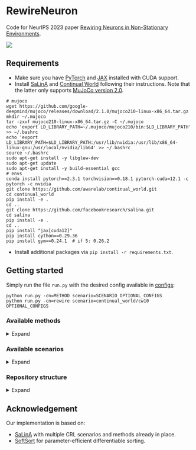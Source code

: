 # RewireNeuron
Code for NeurIPS 2023 paper [Rewiring Neurons in Non-Stationary Environments](https://proceedings.neurips.cc/paper_files/paper/2023/file/599221d7ebf6b3403190f38a3f282a1c-Paper-Conference.pdf).

![](intro.png)

## Requirements
* Make sure you have [PyTorch](https://pytorch.org/get-started) and [JAX](https://github.com/google/jax#pip-installation-gpu-cuda) installed with CUDA support.
* Install [SaLinA](https://github.com/facebookresearch/salina#quick-start) and [Continual World](https://github.com/awarelab/continual_world#installation) following their instructions. Note that the latter only supports [MuJoCo version 2.0](https://roboti.us/download.html).
```
# mujoco
wget https://github.com/google-deepmind/mujoco/releases/download/2.1.0/mujoco210-linux-x86_64.tar.gz
mkdir ~/.mujoco
tar -zxvf mujoco210-linux-x86_64.tar.gz -C ~/.mujoco
echo 'export LD_LIBRARY_PATH=~/.mujoco/mujoco210/bin:$LD_LIBRARY_PATH' >> ~/.bashrc
echo 'export LD_LIBRARY_PATH=$LD_LIBRARY_PATH:/usr/lib/nvidia:/usr/lib/x86_64-linux-gnu:/usr/local/nvidia/lib64' >> ~/.bashrc
source ~/.bashrc
sudo apt-get install -y libglew-dev
sudo apt-get update
sudo apt-get install -y build-essential gcc
# envs
conda install pytorch==2.3.1 torchvision==0.18.1 pytorch-cuda=12.1 -c pytorch -c nvidia
git clone https://github.com/awarelab/continual_world.git
cd continual_world
pip install -e .
cd ..
git clone https://github.com/facebookresearch/salina.git
cd salina 
pip install -e .
cd ..
pip install "jax[cuda12]"
pip install cython==0.29.36
pip install gym==0.24.1  # if 5: 0.26.2

```

* Install additional packages via `pip install -r requirements.txt`.

## Getting started
Simply run the file `run.py` with the desired config available in [configs](configs/):
```
python run.py -cn=METHOD scenario=SCENARIO OPTIONAL_CONFIGS
python run.py -cn=rewire scenario=continual_world/cw10 OPTIONAL_CONFIGS
```

### Available methods
<details><summary>Expand</summary>
<p>

We present 9 different CRL methods all built on top of soft-actor critic algorithm. To try them, just add the flag `-cn=my_method` on the command line. You can find the hyperparameters in [configs](configs):
* `rewire`: our method in "Rewiring Neurons in Non-Stationary Environments".
* `ft_1`: Fine-tune a single policy during the whole training.
* `sac_n`: Fine-tune and save the policy at the end of the task. Start with a randomized policy when encountering a new task.
* `ft_n`: Fine-tune and save the policy at the end of the task. Clone the last policy when encountering a new task.
* `ft_l2`: Fine-tune a single policy during the whole training with a regularization cost (a simpler EWC method).
* `ewc`: see the paper [Overcoming catastrophic forgetting in neural networks](https://www.pnas.org/doi/epdf/10.1073/pnas.1611835114).
* `pnn`: see the paper [Progressive Neural Networks](https://arxiv.org/pdf/1606.04671.pdf).
* `packnet`: see the paper [PackNet: Adding Multiple Tasks to a Single Network by Iterative Pruning](https://openaccess.thecvf.com/content_cvpr_2018/papers/Mallya_PackNet_Adding_Multiple_CVPR_2018_paper.pdf).
* `csp`: see the paper [Building a Subspace of Policies for Scalable Continual Learning](https://openreview.net/pdf?id=UKr0MwZM6fL).
</p>
</details>

### Available scenarios
<details><summary>Expand</summary>
<p>

We integrate 9 CRL scenarios over 3 different [Brax](https://github.com/google/brax) domains and 2 scenarios of the [Continual World](https://github.com/awarelab/continual_world) domain. To try them, just add the flag `scenario=...` on the command line:
* `halfcheetah/forgetting`: 8 tasks - 1M samples for each task.
* `halfcheetah/transfer`: 8 tasks - 1M samples for each task.
* `halfcheetah/robustness`: 8 tasks - 1M samples for each task.
* `halfcheetah/compositionality`: 8 tasks - 1M samples for each task.
* `ant/forgetting`: 8 tasks - 1M samples for each task.
* `ant/transfer`: 8 tasks - 1M samples for each task.
* `ant/robustness`: 8 tasks - 1M samples for each task.
* `ant/compositionality`: 8 tasks - 1M samples for each task.
* `humanoid/hard`: 4 tasks - 2M samples for each task.
* `continual_world/t1-t8`: 8 triplets of 3 tasks - 1M samples for each task.
* `continual_world/cw10`: 10 tasks - 1M samples for each task.
</p>
</details>

### Repository structure
<details><summary>Expand</summary>
<p>

The `core.py` file contains the building blocks of this framework. Each experiment consists in running a `Framework` over a `Scenario`, i.e. a sequence of train and test `Task`. The models are learning procedures that use CRL agents to interact with the tasks and learn from them through one or multiple algorithms.
* [frameworks](frameworks/) contains generic learning procedures (e.g. using only one algorithm, or adding a regularization method in the end).
* [scenarios](scenarios/) contains CRL scenarios i.e sequence of train and test tasks.
* [algorithms](algorithms/) contains different RL / CL algorithms (e.g. SAC, or EWC).
* [agents](agents/) contains CRL agents (e.g. PackNet, CSP, or Rewire).
* [configs](configs/) contains the configs files of benchmarked methods/scenarios.
</p>
</details>

## Acknowledgement
Our implementation is based on:
* [SaLinA](https://github.com/facebookresearch/salina) with multiple CRL scenarios and methods already in place.
* [SoftSort](https://github.com/sprillo/softsort) for parameter-efficient differentiable sorting.

